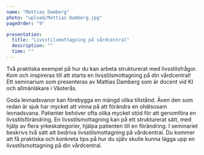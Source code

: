 ```yaml
---
name: "Mattias Damberg"
photo: "upload/Mattias Damberg.jpg"
pageOrder: "9"

presentation:
  title: "Livsstilsmottagning på vårdcentral"
  description: ""
  time: ""  
---
```

Två praktiska exempel på hur du kan arbeta strukturerat med livsstilsfrågor. Kom och inspireras till att starta en livsstilsmottagning på din vårdcentral!
Ett seminarium som presenteras av Mattias Damberg som är docent vid KI och allmänläkare i Västerås.

Goda levnadsvanor kan förebygga en mängd olika tillstånd. Även den som redan är sjuk har mycket att vinna på att förändra en ohälsosam levnadsvana. Patienter behöver ofta olika mycket stöd för att genomföra en livsstilsförändring. En livsstilsmottagning kan på ett strukturerat sätt, med hjälp av flera yrkeskategorier, hjälpa patienten till en förändring. I seminariet beskrivs två sätt att bedriva livsstilsmottagning på vårdcentral. Du kommer att få praktiska och konkreta tips på hur du själv skulle kunna lägga upp en livsstilsmottagning på din vårdcentral.